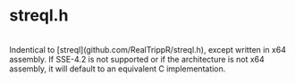 # streql.h
<BR>
Indentical to [streql](github.com/RealTrippR/streql.h), except written in x64 assembly. If SSE-4.2 is not supported or if the architecture is not x64 assembly, it will default to an equivalent C implementation.
